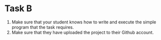 # Task B

1. Make sure that your student knows how to write and execute the simple program that the task requires.
2. Make sure that they have uploaded the project to their Github account.
